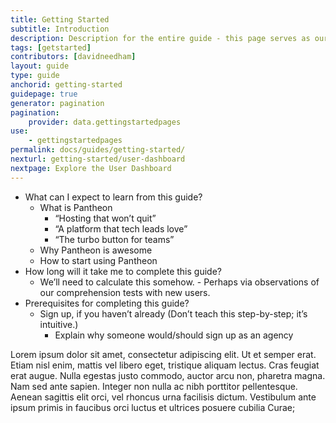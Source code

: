 ```yaml
---
title: Getting Started
subtitle: Introduction
description: Description for the entire guide - this page serves as our landing page.
tags: [getstarted]
contributors: [davidneedham]
layout: guide
type: guide
anchorid: getting-started
guidepage: true
generator: pagination
pagination:
    provider: data.gettingstartedpages
use:
    - gettingstartedpages
permalink: docs/guides/getting-started/
nexturl: getting-started/user-dashboard
nextpage: Explore the User Dashboard
---
```


- What can I expect to learn from this guide?
  - What is Pantheon
    - “Hosting that won’t quit”
    - “A platform that tech leads love”
    - “The turbo button for teams”
  - Why Pantheon is awesome
  - How to start using Pantheon
- How long will it take me to complete this guide?
  - We’ll need to calculate this somehow. - Perhaps via observations of our comprehension tests with new users.
- Prerequisites for completing this guide?
  - Sign up, if you haven’t already (Don’t teach this step-by-step; it’s intuitive.)
    - Explain why someone would/should sign up as an agency

Lorem ipsum dolor sit amet, consectetur adipiscing elit. Ut et semper erat. Etiam nisl enim, mattis vel libero eget, tristique aliquam lectus. Cras feugiat erat augue. Nulla egestas justo commodo, auctor arcu non, pharetra magna. Nam sed ante sapien. Integer non nulla ac nibh porttitor pellentesque. Aenean sagittis elit orci, vel rhoncus urna facilisis dictum. Vestibulum ante ipsum primis in faucibus orci luctus et ultrices posuere cubilia Curae;
